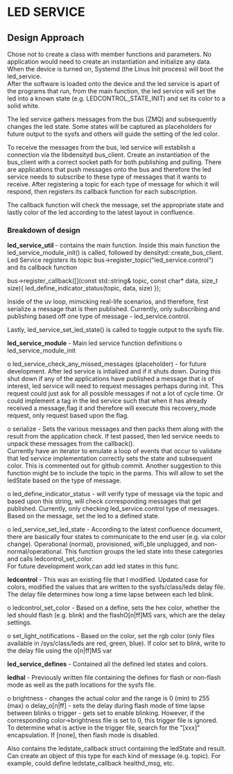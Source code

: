 # LED SERVICE

## Design Approach

Chose not to create a class with member functions and parameters.  No application would need to create an instantiation 
and initialize any data.  When the device is turned on, Systemd (the Linus Init process) will boot the led_service.  
After the software is loaded onto the device and the led service is apart of the programs that run, from the main 
function, the led service will set the led into a known state (e.g. LEDCONTROL_STATE_INIT) and set its color to a solid 
white.  

The led service gathers messages from the bus (ZMQ) and subsequently changes the led state.  Some states will be 
captured as placeholders for future output to the sysfs and others will guide the setting of the led color.

To receive the messages from the bus, led service will establish a connection via the libdensityd bus_client.  Create
an instantiation of the bus_client with a correct socket path for both publishing and pulling.  There are applications 
that push messages onto the bus and therefore the led service needs to subscribe to these type of messages that it wants
to receive.  After registering a topic for each type of message for which it will respond, then registers its callback
function for each subscription.  

The callback function will check the message, set the appropriate state and lastly color of the led according to the 
latest layout in confluence.

### Breakdown of design
**led_service_util** - contains the main function.
  Inside this main function the led_service_module_init() is called, followed by densityd::create_bus_client.  Led 
  Service registers its topic bus->register_topic("led_service.control") and its callback function 
  
   bus->register_callback([](const std::string& topic, const char* data, size_t size){
               led_define_indicator_status(topic, data, size)
   });
    
   Inside of the uv loop, mimicking real-life scenarios, and therefore, first serialize a message that is then 
   published. Currently, only subscribing and publishing based off one type of message - led_service.control.  
    
   Lastly, led_service_set_led_state() is called to toggle output to the sysfs file.
    
 **led_service_module** - Main led service function definitions
  o led_service_module_init
  
  o led_service_check_any_missed_messages (placeholder) - for future development.  After led service is intialized and 
    if it shuts down.  During this shut down if any of the applications have published a message that is of interest,
    led service will need to request messages perhaps during init.  This request could just ask for all possible 
    messages if not a lot of cycle time.  Or could implement a tag in the led service such that when it has already 
    received a message,flag it and therefore will execute this recovery_mode request, only request based upon the flag.
    
   o serialize - Sets the various messages and then packs them along with the result from the application check.  If
    test passed, then led service needs to unpack these messages from the callback().  
    Currently have an iterator to emulate a loop of events that occur to validate that led service implementation 
    correctly sets the state and subsequent color.  This is commented out for github commit.  Another suggestion to this 
    function might be to include the topic in the parms.  This will allow to set the ledState based on the type of 
    message.
    
   o led_define_indicator_status - will verify type of message via the topic and based upon this string, will check
    corresponding messages that get published.  Currently, only checking led_service.control type of messages.  Based on
    the message, set the led to a defined state.
    
   o led_service_set_led_state - According to the latest confluence document, there are basically four states to 
    communicate to the end user (e.g. via color change).  Operational (normal), provisioned, wifi_ble unplugged, and 
    non-normal/operational. This function groups the led state into these categories and calls ledcontrol_set_color.  
    For future development work,can add led states in this func.
    
  **ledcontrol** - This was an existing file that I modified.  Updated case for colors, modified the values that are 
  written to the sysfs/class/leds delay file.  The delay file determines how long a time lapse between each led blink.
  
   o ledcontrol_set_color - Based on a define, sets the hex color, whether the led should flash (e.g. blink) and the
    flashO[n|ff]MS vars, which are the delay settings.
    
   o set_light_notifications - Based on the color, set the rgb color (only files available in /sys/class/leds are 
    red, green, blue).  If color set to blink, write to the delay file using the o[n|ff]MS var
    
 **led_service_defines** - Contained all the defined led states and colors.
 
 **ledhal** - Previously written file containing the defines for flash or non-flash mode as well as the path locations 
 for the sysfs file.
 
  o brightness - changes the actual color and the range is 0 (min) to 255 (max)
  o delay_o[n|ff] - sets the delay during flash mode of time lapse between blinks
  o trigger - gets set to enable blinking.  However, if the corresponding color->brightness file is set to 0, this 
  trigger file is ignored.  To determine what is active in the trigger file, search for the "[xxx]" encapsulation.  If 
  [none], then flash mode is disabled.
  
  Also contains the ledstate_callback struct containing the ledState and result.  Can create an object of this type for 
  each kind of message (e.g. topic).  For example, could define ledstate_callback healthd_msg, etc.
